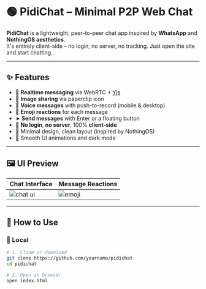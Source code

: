 # 🟢 PidiChat – Minimal P2P Web Chat

**PidiChat** is a lightweight, peer-to-peer chat app inspired by **WhatsApp** and **NothingOS aesthetics**.  
It's entirely client-side – no login, no server, no tracking. Just open the site and start chatting.

---

## ✨ Features

- 🔁 **Realtime messaging** via WebRTC + [Yjs](https://yjs.dev)
- 📎 **Image sharing** via paperclip icon
- 🎤 **Voice messages** with push-to-record (mobile & desktop)
- 💬 **Emoji reactions** for each message
- ➤ **Send messages** with Enter or a floating button
- 🧠 **No login**, **no server**, 100% **client-side**
- 🎨 Minimal design, clean layout (inspired by NothingOS)
- 💨 Smooth UI animations and dark mode

---

## 🖼️ UI Preview

| Chat Interface                        | Message Reactions                   |
|--------------------------------------|-------------------------------------|
| ![chat ui](https://via.placeholder.com/350x200?text=PidiChat+UI) | ![emoji](https://via.placeholder.com/350x200?text=Emoji+Reactions) |

---

## 🚀 How to Use

### 🧪 Local

```bash
# 1. Clone or download
git clone https://github.com/yourname/pidichat
cd pidichat

# 2. Open in browser
open index.html
